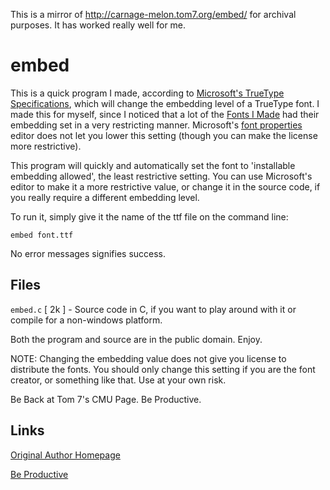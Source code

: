 This is a mirror of http://carnage-melon.tom7.org/embed/ for archival purposes. It has worked really well for me.

# embed

This is a quick program I made, according to [Microsoft's TrueType Specifications](http://www.microsoft.com/typography/tt/tt.htm), which will change the embedding level of a TrueType font. I made this for myself, since I noticed that a lot of the [Fonts I Made](http://fonts.tom7.com/) had their embedding set in a very restricting manner. Microsoft's [font properties](http://www.microsoft.com/typography/property/fpedit.htm)  editor does not let you lower this setting (though you can make the license more restrictive).

This program will quickly and automatically set the font to 'installable embedding allowed', the least restrictive setting. You can use Microsoft's editor to make it a more restrictive value, or change it in the source code, if you really require a different embedding level.

To run it, simply give it the name of the ttf file on the command line:

    embed font.ttf

No error messages signifies success.

## Files

`embed.c` [ 2k ] - Source code in C, if you want to play around with it or compile for a non-windows platform.

Both the program and source are in the public domain. Enjoy.

NOTE: Changing the embedding value does not give you license to distribute the fonts. You should only change this setting if you are the font creator, or something like that. Use at your own risk.

Be Back at Tom 7's CMU Page.
Be Productive.

## Links

[Original Author Homepage](http://carnage-melon.tom7.org/index.html)

[Be Productive](http://carnage-melon.tom7.org/mana/be.html)
